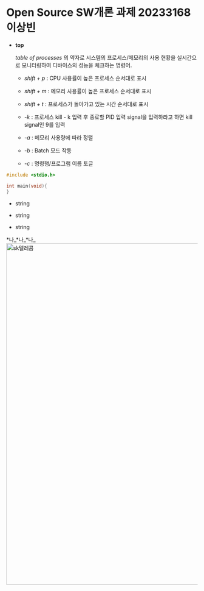 # Open Source SW개론 과제 20233168 이상빈
+ **top**

  *table of processes* 의 약자로 시스템의 프로세스/메모리의 사용 현황을 실시간으로 모니터링하여 디바이스의 성능을 체크하는 명령어. 

     + *shift + p* : CPU 사용률이 높은 프로세스 순서대로 표시

     + *shift + m* : 메모리 사용률이 높은 프로세스 순서대로 표시

     + *shift + t* : 프로세스가 돌아가고 있는 시간 순서대로 표시

     + *-k* : 프로세스  kill  - k 입력 후 종료할 PID 입력 signal을 입력하라고 하면 kill signal인 9를 입력

     + *-a* : 메모리 사용량에 따라 정렬

     + *-b* : Batch 모드 작동

     + *-c* : 명령행/프로그램 이름 토글
  
 
```c
#include <stdio.h>

int main(void){
}
```
+ string
- string
* string
 
*나_*나_*나_
<img width="897" alt="sk텔레콤" src="https://github.com/kingsiuness12/hellowood12/assets/133829859/54f10a41-738d-4abd-9f43-549e06e64aee">

